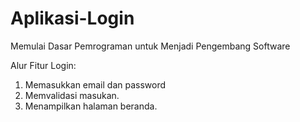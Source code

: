# Aplikasi-Login
Memulai Dasar Pemrograman untuk Menjadi Pengembang Software


Alur Fitur Login:
1. Memasukkan email dan password
2. Memvalidasi masukan.
3. Menampilkan halaman beranda.
